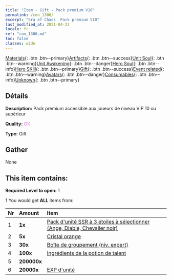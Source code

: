 ```yaml
---
title: "Item - Gift - Pack premium V10"
permalink: /con_1306/
excerpt: "Era of Chaos  Pack premium V10"
last_modified_at: 2021-04-22
locale: fr
ref: "con_1306.md"
toc: false
classes: wide
---
```

 [Materials](/ItemsFR/){: .btn .btn--primary}[Artifacts](/ItemsFR/Artifacts/){: .btn .btn--success}[Unit Soul](/ItemsFR/UnitSoul/){: .btn .btn--warning}[Unit Awakening](/ItemsFR/UnitAwakening/){: .btn .btn--danger}[Hero Soul](/ItemsFR/HeroSoul/){: .btn .btn--info}[Hero SKill](/ItemsFR/HeroSkill/){: .btn .btn--primary}[Gift](/ItemsFR/Gift/){: .btn .btn--success}[Event related](/ItemsFR/Events/){: .btn .btn--warning}[Avatars](/ItemsFR/Avatars/){: .btn .btn--danger}[Consumables](/ItemsFR/Consumables/){: .btn .btn--info}[Unknown](/ItemsFR/Unknown/){: .btn .btn--primary}

## Détails
 **Description:** Pack premium accessible aux joueurs de niveau VIP 10 ou supérieur

 **Quality:** <span style="color: #DA70D6">OK</span>

 **Type:** Gift

## Gather

  None

## This item contains:

 **Required Level to open:** 1

 1 You would get **ALL** items  from:

  | Nr | Amount |     Item    |
  |:---|:-------|:------------|
  | 1 |  **1x** | [Pack d'unité SSR à 3 étoiles à sélectionner (Ange, Diable, Chevalier noir)](/fr/Items/con_1320/) |  | 
  | 2 |  **5x** | [Cristal orange](/fr/Items/con_730/) |  | 
  | 3 |  **30x** | [Boîte de groupement (niv. expert)](/fr/Items/con_776/) |  | 
  | 4 |  **100x** | [Ingrédients de la potion de talent](/fr/Items/con_1120/) |  | 
  | 5 |  **200000x** | <i class="fas fa-coins"/> |  | 
  | 6 |  **20000x** | [EXP d'unité](/fr/Items/con_902/) |  | 
